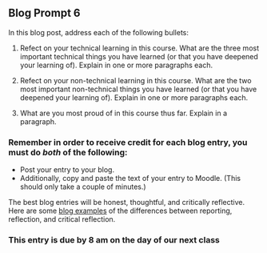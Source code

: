## Blog Prompt 6

In this blog post, address each of the following bullets:

  1. Refect on your technical learning in this course. What are the three most important technical things you have learned (or that you have deepened your learning of). Explain in one or  more paragraphs each.

  2. Refect on your non-technical learning in this course. What are the two most important non-technical things you have learned (or that you have deepened your learning of). Explain in one or  more paragraphs each.

  3. What are you most proud of in this course thus far. Explain in a paragraph.

 
### Remember in order to receive credit for each blog entry, you must do *both* of the following:

  - Post your entry to your blog.
  - Additionally, copy and paste the text of your entry to Moodle. (This should only take a couple of minutes.)

The best blog entries will be honest, thoughtful, and critically reflective. Here are some [blog examples](blogreflection.md)
of the differences between reporting, reflection, and critical reflection.

### This entry is due by 8 am on the day of our next class
